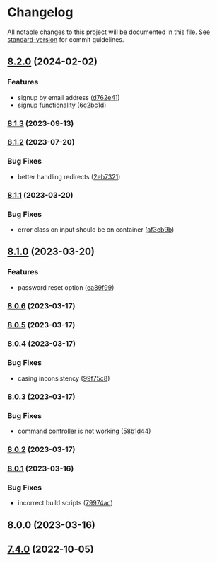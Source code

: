 # Changelog

All notable changes to this project will be documented in this file. See [standard-version](https://github.com/conventional-changelog/standard-version) for commit guidelines.

## [8.2.0](https://github.com/UpAssist/neos-frontendlogin/compare/8.1.3...8.2.0) (2024-02-02)


### Features

* signup by email address ([d762e41](https://github.com/UpAssist/neos-frontendlogin/commit/d762e41f10390705d62d4c544e18d9758944bfe2))
* signup functionality ([6c2bc1d](https://github.com/UpAssist/neos-frontendlogin/commit/6c2bc1d97e470412ffbeb370c558185902269557))

### [8.1.3](https://bitbucket.org/upassist/upassist-neos-frontendlogin/compare/8.1.2...8.1.3) (2023-09-13)

### [8.1.2](https://bitbucket.org/upassist/upassist-neos-frontendlogin/compare/8.1.1...8.1.2) (2023-07-20)


### Bug Fixes

* better handling redirects ([2eb7321](https://bitbucket.org/upassist/upassist-neos-frontendlogin/commit/2eb73217e11eba3a62aab02b50b231eb09ef5866))

### [8.1.1](https://bitbucket.org/upassist/upassist-neos-frontendlogin/compare/8.1.0...8.1.1) (2023-03-20)


### Bug Fixes

* error class on input should be on container ([af3eb9b](https://bitbucket.org/upassist/upassist-neos-frontendlogin/commit/af3eb9b10a9678fa85698f5530d3b2f636d04d4e))

## [8.1.0](https://bitbucket.org/upassist/upassist-neos-frontendlogin/compare/8.0.6...8.1.0) (2023-03-20)


### Features

* password reset option ([ea89f99](https://bitbucket.org/upassist/upassist-neos-frontendlogin/commit/ea89f99a4938f27f9da107fbc159265af1c70560))

### [8.0.6](https://bitbucket.org/upassist/upassist-neos-frontendlogin/compare/8.0.5...8.0.6) (2023-03-17)

### [8.0.5](https://bitbucket.org/upassist/upassist-neos-frontendlogin/compare/8.0.4...8.0.5) (2023-03-17)

### [8.0.4](https://bitbucket.org/upassist/upassist-neos-frontendlogin/compare/8.0.3...8.0.4) (2023-03-17)


### Bug Fixes

* casing inconsistency ([99f75c8](https://bitbucket.org/upassist/upassist-neos-frontendlogin/commit/99f75c8452f553f45e489b5069e951c9cff93b33))

### [8.0.3](https://bitbucket.org/upassist/upassist-neos-frontendlogin/compare/8.0.2...8.0.3) (2023-03-17)


### Bug Fixes

* command controller is not working ([58b1d44](https://bitbucket.org/upassist/upassist-neos-frontendlogin/commit/58b1d44210dad2cfcb872f9cdedd36f3afe8b968))

### [8.0.2](https://bitbucket.org/upassist/upassist-neos-frontendlogin/compare/8.0.1...8.0.2) (2023-03-17)

### [8.0.1](https://bitbucket.org/upassist/upassist-neos-frontendlogin/compare/8.0.0...8.0.1) (2023-03-16)


### Bug Fixes

* incorrect build scripts ([79974ac](https://bitbucket.org/upassist/upassist-neos-frontendlogin/commit/79974acb43325aa0ee49861db977e79df6740098))

## 8.0.0 (2023-03-16)

## [7.4.0](https://bitbucket.org/upassist/upassist-neos-frontendlogin/compare/5.1.1...7.4.0) (2022-10-05)
